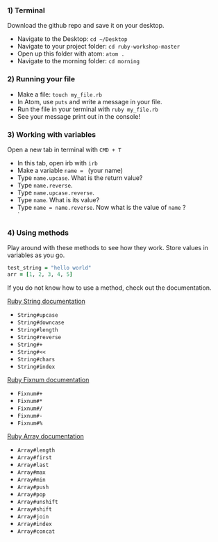 ### 1) Terminal
Download the github repo and save it on your desktop.
  * Navigate to the Desktop: `cd ~/Desktop`
  * Navigate to your project folder: `cd ruby-workshop-master`
  * Open up this folder with atom: `atom .`
  * Navigate to the morning folder: `cd morning`

### 2) Running your file
  * Make a file: `touch my_file.rb`
  * In Atom, use `puts` and write a message in your file.
  *  Run the file in your terminal with `ruby my_file.rb`
  *  See your message print out in the console!

### 3) Working with variables
  Open a new tab in terminal with `CMD + T`
  * In this tab, open irb with `irb`
  * Make a variable `name = ` (your name)
  * Type `name.upcase`. What is the return value?
  * Type `name.reverse`.
  * Type `name.upcase.reverse`.
  * Type `name`. What is its value?
  * Type `name = name.reverse`.   Now what is the value of `name` ?  
`
### 4) Using methods
  Play around with these methods to see how they work. Store values in variables as you go.

```ruby
test_string = "hello world"
arr = [1, 2, 3, 4, 5]
```

  If you do not know how to use a method, check out the documentation.

[Ruby String documentation](http://ruby-doc.org/core-2.2.0/String.html)

* `String#upcase`  
* `String#downcase`  
* `String#length`  
* `String#reverse`  
* `String#+`  
* `String#<<`  
* `String#chars`  
* `String#index`

[Ruby Fixnum documentation](http://ruby-doc.org/core-2.2.0/Fixnum.html)

* `Fixnum#+`  
* `Fixnum#*`  
* `Fixnum#/`  
* `Fixnum#-`  
* `Fixnum#%`

[Ruby Array documentation](http://ruby-doc.org/core-2.2.0/Array.html)

* `Array#length`  
* `Array#first`  
* `Array#last`  
* `Array#max`  
* `Array#min`  
* `Array#push`  
* `Array#pop`  
* `Array#unshift`  
* `Array#shift`  
* `Array#join`  
* `Array#index`  
* `Array#concat`
